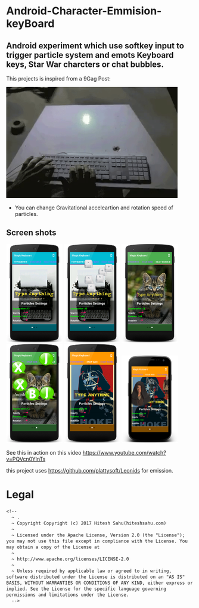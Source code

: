 # Android-Character-Emmision-keyBoard

## Android experiment which use softkey input to trigger particle system and emots Keyboard keys, Star War charcters or chat bubbles.

This projects is inspired from a 9Gag Post:

![Alt text](https://github.com/hiteshsahu/Android-Character-Emmision-keyBoard/blob/master/Gif/inspiration.gif "inspiration")


- You can change Gravitational acceleartion and rotation speed of particles.

## Screen shots

<img src="https://github.com/hiteshsahu/Android-Character-Emmision-keyBoard/blob/master/Gif/keys.png" width="30%"> <img src="https://github.com/hiteshsahu/Android-Character-Emmision-keyBoard/blob/master/Gif/key_1.png" width="30%"> <img src="https://github.com/hiteshsahu/Android-Character-Emmision-keyBoard/blob/master/Gif/bubble.png" width="30%"> <img src="https://github.com/hiteshsahu/Android-Character-Emmision-keyBoard/blob/master/Gif/bubble_1.png" width="30%"> <img src="https://github.com/hiteshsahu/Android-Character-Emmision-keyBoard/blob/master/Gif/StarWars.png" width="30%"> <img src="https://github.com/hiteshsahu/Android-Character-Emmision-keyBoard/blob/master/Gif/StarWars_1.png" width="30%"> 




See this in action on this video https://www.youtube.com/watch?v=PQVcn0YlnTs

this project uses https://github.com/plattysoft/Leonids for emission.



# Legal

    <!--
      ~ .
      ~ Copyright Copyright (c) 2017 Hitesh Sahu(hiteshsahu.com)
      ~
      ~ Licensed under the Apache License, Version 2.0 (the "License"); you may not use this file except in compliance with the License. You may obtain a copy of the License at
      ~
      ~ http://www.apache.org/licenses/LICENSE-2.0
      ~
      ~ Unless required by applicable law or agreed to in writing, software distributed under the License is distributed on an "AS IS" BASIS, WITHOUT WARRANTIES OR CONDITIONS OF ANY KIND, either express or implied. See the License for the specific language governing permissions and limitations under the License.
      -->


